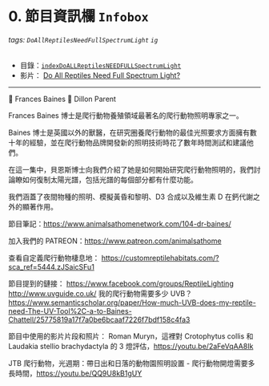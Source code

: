 # 0. 節目資訊欄 `Infobox`

###### tags: `DoAllReptilesNeedFullSpectrumLight` `ig`

- 目錄：[`indexDoALLReptilesNEEDFULLSpectrumLight`](https://hackmd.io/@ZO2MyW0NRDSyMlEjLJzEcA/indexDoALLReptilesNEEDFULLSpectrumLight)
- 影片： [Do All Reptiles Need Full Spectrum Light?](https://youtu.be/EhbDx11OMfM)

---

:older_woman: Frances Baines
:bearded_person: Dillon Parent

Frances Baines 博士是爬行動物養殖領域最著名的爬行動物照明專家之一。

Baines 博士是英國以外的獸醫，在研究圈養爬行動物的最佳光照要求方面擁有數十年的經驗，並在爬行動物品牌開發新的照明技術時花了數年時間測試和建議他們。

在這一集中，貝恩斯博士向我們介紹了她是如何開始研究爬行動物照明的，我們討論瞭如何復制太陽光譜，包括光譜的每個部分都有什麼功能。

我們涵蓋了夜間物種的照明、模擬黃昏和黎明、D3 合成以及維生素 D 在鈣代謝之外的顯著作用。

節目筆記：https://www.animalsathomenetwork.com/104-dr-baines/

加入我們的 PATREON：https://www.patreon.com/animalsathome

查看自定義爬行動物棲息地：
https://customreptilehabitats.com/?sca_ref=5444.zJSaicSFu1

節目提到的鏈接：
https://www.facebook.com/groups/ReptileLighting
http://www.uvguide.co.uk/
我的爬行動物需要多少 UVB？ https://www.semanticscholar.org/paper/How-much-UVB-does-my-reptile-need-The-UV-Tool%2C-a-to-Baines-Chattell/25775819a17f7a0be6bcaaf7226f7bdf158c4fa3

節目中使用的影片片段和照片：
Roman Muryn，這裡對 Crotophytus collis 和 Laudakia stellio brachydactyla 的 3 燈評估，https://youtu.be/2aFeVqAA8Ik

JTB 爬行動物，光週期：帶日出和日落的動物園照明設置 - 爬行動物開燈需要多長時間，https://youtu.be/QQ9U8kB1gUY
